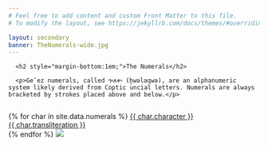```yaml
---
# Feel free to add content and custom Front Matter to this file.
# To modify the layout, see https://jekyllrb.com/docs/themes/#overriding-theme-defaults

layout: secondary
banner: TheNumerals-wide.jpg
---
```


<div class='row'>

  <div class='col-sm-12'>

      <h2 style="margin-bottom:1em;">The Numerals</h2>
      
      <p>Geʽez numerals, called ኍለቍ (ḫwəlaqwə), are an alphanumeric system likely derived from Coptic uncial letters. Numerals are always bracketed by strokes placed above and below.</p>

<div class='gallery' style='margin-top:2em;'>
{% for char in site.data.numerals %}
    <a class="tile group{{ groups | join: " group" }}" data-hilite="{{ char.page }}" href="numerals/{{char.ID}}.html">{{ char.character }}<div class='tile-title'>{{ char.transliteration }}</div></a>
{% endfor %}
    <a class="flashcards-open" href="#" rel="Numerals"><img class='flashcard-icon' src="{{site.baseurl}}/assets/images/question-square-fill.svg"/></a>
</div>

<!--
	<h2>Flashcards</h2>
	
	<a href="#" class="setgroup flashcards-open btn active" rel="Numerals">Numerals</a>
	
-->
</div>
</div>
<script>


jQuery(document).ready(function(){
  
  
	
  jQuery(".flashcards-open").click(function(e){
    var rel = jQuery(this).attr('rel');
    current_set = rel;
    showNext();
    jQuery('#flashcards').show();
    e.preventDefault();
  }); 
  
  jQuery(".flashcards-close").click(function(e){
    jQuery('#flashcards').hide();
    e.preventDefault();
  });	
  	showNext();

});
</script>
